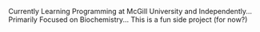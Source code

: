 Currently Learning Programming at McGill University and Independently...
Primarily Focused on Biochemistry...
This is a fun side project (for now?)

